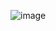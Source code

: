 ![image](https://github.com/shekharbiswas/system-design/assets/32758439/94128b6e-8a71-419a-aea0-d26038cc4c8a)
